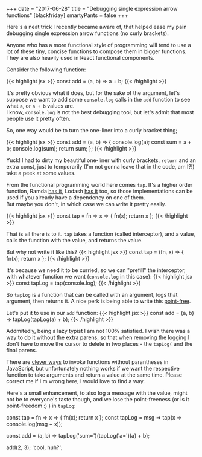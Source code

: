 +++
date = "2017-06-28"
title = "Debugging single expression arrow functions"
[blackfriday]
  smartyPants = false
+++

Here's a neat trick I recently became aware of, that helped ease my pain debugging single expression arrow functions (no curly brackets).  

Anyone who has a more functional style of programming will tend to use a lot of these tiny, concise functions to compose them in bigger functions. They are also heavily used in React functional components.

Consider the following function:

{{< highlight jsx >}}
const add = (a, b) => a + b;
{{< /highlight >}}

It's pretty obvious what it does, but for the sake of the argument, let's suppose we want to add some `console.log` calls in the `add` function to see what `a`, or `a + b` values are.  
I know, `console.log` is not the best debugging tool, but let's admit that most people use it pretty often.

So, one way would be to turn the one-liner into a curly bracket thing;

{{< highlight jsx >}}
const add = (a, b) => {
  console.log(a);
  const sum = a + b;
  console.log(sum);
  return sum;
};
{{< /highlight >}}

Yuck! I had to dirty my beautiful one-liner with curly brackets, `return` and an extra const, just to temporarily (I'm not gonna leave that in the code, am I?!) take a peek at some values.

From the functional programming world here comes `tap`. It's a higher order function, Ramda [has it](http://ramdajs.com/docs/#tap), Lodash [has it](https://lodash.com/docs/#tap) too, so those implementations can be used if you already have a dependency on one of them.  
But maybe you don't, in which case we can write it pretty easily.

{{< highlight jsx >}}
const tap = fn => x => { fn(x); return x };
{{< /highlight >}}

That is all there is to it. `tap` takes a function (called interceptor), and a value, calls the function with the value, and returns the value.  

But why not write it like this?
{{< highlight jsx >}}
const tap = (fn, x) => { fn(x); return x };
{{< /highlight >}}

It's because we need it to be curried, so we can "prefill" the interceptor, with whatever function we want (`console.log` in this case):
{{< highlight jsx >}}
const tapLog = tap(console.log);
{{< /highlight >}}

So `tapLog` is a function that can be called with an argument, logs that argument, then returns it. A nice perk is being able to write this [point-free](https://en.wikipedia.org/wiki/Tacit_programming).

Let's put it to use in our `add` function:
{{< highlight jsx >}}
const add = (a, b) => tapLog(tapLog(a) + b);
{{< /highlight >}}
 
Addmitedly, being a lazy typist I am not 100% satisfied. I wish there was a way to do it without the extra parens, so that when removing the logging I don't have to move the cursor to delete in two places - the `tapLog(` and the final parens.

There are [clever ways](https://stackoverflow.com/questions/35949554/invoking-a-function-without-parentheses) to invoke functions without parantheses in JavaScript, but unfortunately nothing works if we want the respective function to take arguments and return a value at the same time. Please correct me if I'm wrong here, I would love to find a way.  

Here's a small enhancement, to also log a message with the value, might not be to everyone's taste though, and we lose the point-freeness (or is it point-freedom :) ) in `tapLog`:

<script src="https://embed.runkit.com" data-element-id="my-element"></script>
<div id="my-element">
const tap = fn => x => { fn(x); return x };
const tapLog = msg => tap(x => console.log(msg + x));

const add = 
  (a, b) => tapLog('sum=')(tapLog('a=')(a) + b);

add(2, 3);
'cool, huh?';
</div>